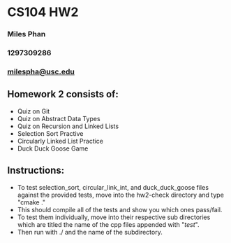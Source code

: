 # CS104 HW2
### Miles Phan
### 1297309286
### milespha@usc.edu

## Homework 2 consists of:
- Quiz on Git
- Quiz on Abstract Data Types
- Quiz on Recursion and Linked Lists
- Selection Sort Practive
- Circularly Linked List Practice
- Duck Duck Goose Game

## Instructions:
- To test selection_sort, circular_link_int, 
and duck_duck_goose files against the provided tests, 
move into the hw2-check directory and type "cmake ." 
- This should compile all of the tests and show you 
which ones pass/fail. 
- To test them individually, move
 into their respective sub directories which are 
 titled the name of the cpp files appended with 
 "_test_". 
 - Then run with ./ and the name of the 
 subdirectory. 

